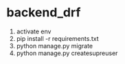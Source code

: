 # backend_drf

1. activate env
2. pip install -r requirements.txt
3. python manage.py migrate
4. python manage.py createsupreuser
